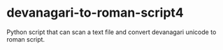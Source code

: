 # devanagari-to-roman-script4
Python script that can scan a text file and convert devanagari unicode to roman script.
